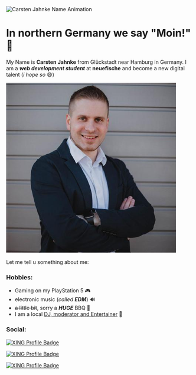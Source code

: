 <img src="profile.gif " alt="Carsten Jahnke Name Animation" width="80%" height="80%">


# In northern Germany we say "Moin!" 🌊

My Name is **Carsten Jahnke** from Glückstadt near Hamburg in Germany. I am a ***web development student*** at **neuefische** and become a new digital talent (*i hope so* 😅) 

![Picture from Carsten Jahnke](profileimg.jpeg)

Let me tell u something about me:

### Hobbies:
- Gaming on my PlayStation 5 🎮
- electronic music (*called **EDM***) 🔊
- ~~a little bit~~, sorry a ***HUGE*** BBQ 🥩
- I am a local <a href="https://www.carstenjahnke.de/" target="_blank">DJ, moderator and Entertainer</a> 🎤

### Social:
<a href="https://www.xing.com/profile/Carsten_Jahnke6/portfolio"><img src="https://img.shields.io/badge/Find%20me%20on-XING-brightgreen" alt="XING Profile Badge"></a>

<a href="https://www.linkedin.com/in/carsten-jahnke-552767271/"><img src="https://img.shields.io/badge/Find%20me%20on-LinkedIn-blue" alt="XING Profile Badge"></a>

<a href="https://www.instagram.com/cars.ten.official/"><img src="https://img.shields.io/badge/Find%20me%20on-Instagram-ff69b4" alt="XING Profile Badge"></a>
